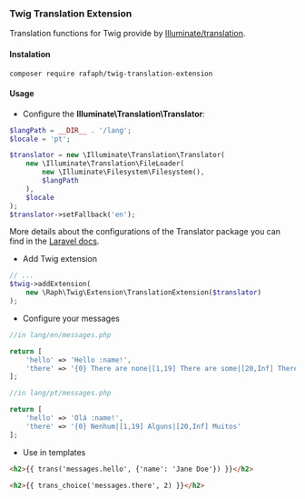 ### Twig Translation Extension

Translation functions for Twig provide by [Illuminate/translation](https://github.com/illuminate/translation).

#### Instalation

```shell
composer require rafaph/twig-translation-extension
```

#### Usage

* Configure the **Illuminate\Translation\Translator**:

```php
$langPath = __DIR__ . '/lang';
$locale = 'pt';

$translator = new \Illuminate\Translation\Translator(
    new \Illuminate\Translation\FileLoader(
        new \Illuminate\Filesystem\Filesystem(),
        $langPath
    ),
    $locale
);
$translator->setFallback('en');
```

More details about the configurations of the Translator package you can find in the [Laravel docs](https://laravel.com/docs/localization).

* Add Twig extension

```php
// ...
$twig->addExtension(
	new \Raph\Twig\Extension\TranslationExtension($translator)
);
```

* Configure your messages

```php
//in lang/en/messages.php

return [
	'hello' => 'Hello :name!',
	'there' => '{0} There are none|[1,19] There are some|[20,Inf] There are many'
];
```

```php
//in lang/pt/messages.php

return [
	'hello' => 'Olá :name!',
	'there' => '{0} Nenhum|[1,19] Alguns|[20,Inf] Muitos'
];
```

* Use in templates

```html
<h2>{{ trans('messages.hello', {'name': 'Jane Doe'}) }}</h2>
```

```html
<h2>{{ trans_choice('messages.there', 2) }}</h2>
```